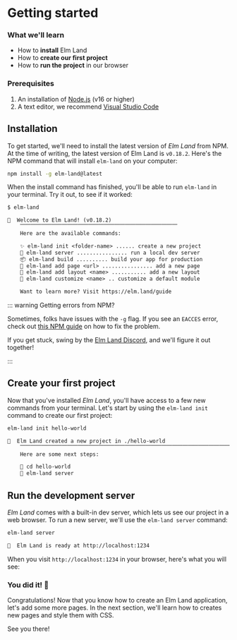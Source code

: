 # Getting started

### What we'll learn

- How to __install__ Elm Land
- How to __create our first project__
- How to __run the project__ in our browser

<BrowserWindow src="/images/guide/hello-world.jpg" alt="Homepage" url="http://localhost:1234" />



### Prerequisites

1. An installation of [Node.js](https://nodejs.org) (v16 or higher)
1. A text editor, we recommend [Visual Studio Code](https://code.visualstudio.com/)


## Installation

To get started, we'll need to install the latest version of _Elm Land_ from NPM. At the time of writing, the latest version of Elm Land is `v0.18.2`. Here's the NPM command that will install `elm-land` on your computer:

```sh
npm install -g elm-land@latest
```

When the install command has finished, you'll be able to run `elm-land` in your terminal. Try it out, to see if it worked:

```txt
$ elm-land

🌈  Welcome to Elm Land! (v0.18.2)
    ⎺⎺⎺⎺⎺⎺⎺⎺⎺⎺⎺⎺⎺⎺⎺⎺⎺⎺⎺⎺⎺⎺⎺⎺⎺⎺⎺⎺⎺⎺
    Here are the available commands:

    ✨ elm-land init <folder-name> ...... create a new project
    🚀 elm-land server ................ run a local dev server
    📦 elm-land build .......... build your app for production
    📄 elm-land add page <url> ................ add a new page
    🍱 elm-land add layout <name> ........... add a new layout
    🔧 elm-land customize <name> .. customize a default module

    Want to learn more? Visit https://elm.land/guide
```

::: warning Getting errors from NPM?

Sometimes, folks have issues with the `-g` flag. If you see an `EACCES` error, check out [this NPM guide](https://docs.npmjs.com/resolving-eacces-permissions-errors-when-installing-packages-globally) on how to fix the problem. 

If you get stuck, swing by the [Elm Land Discord](https://join.elm.land), and we'll figure it out together!

:::

## Create your first project

Now that you've installed _Elm Land_, you'll have access to a few new commands from your terminal. Let's start by using the `elm-land init` command to create our first project:

```sh
elm-land init hello-world
```

```txt
🌈  Elm Land created a new project in ./hello-world
    ⎺⎺⎺⎺⎺⎺⎺⎺⎺⎺⎺⎺⎺⎺⎺⎺⎺⎺⎺⎺⎺⎺⎺⎺⎺⎺⎺⎺⎺⎺⎺⎺⎺⎺⎺⎺⎺⎺⎺⎺⎺⎺⎺⎺⎺⎺⎺
    Here are some next steps:

    📂 cd hello-world
    🚀 elm-land server
```


## Run the development server

_Elm Land_ comes with a built-in dev server, which lets us see our project in a web browser. To run a new server, we'll use the `elm-land server` command:

```sh
elm-land server
```

```txt
🌈  Elm Land is ready at http://localhost:1234
```

When you visit `http://localhost:1234` in your browser, here's what you will see:

<BrowserWindow src="/images/guide/hello-world.jpg" alt="Homepage" url="http://localhost:1234" />

### You did it! :tada:

Congratulations! Now that you know how to create an Elm Land application, let's add some more pages. In the next section, we'll learn how to creates new pages and style them with CSS. 

See you there!